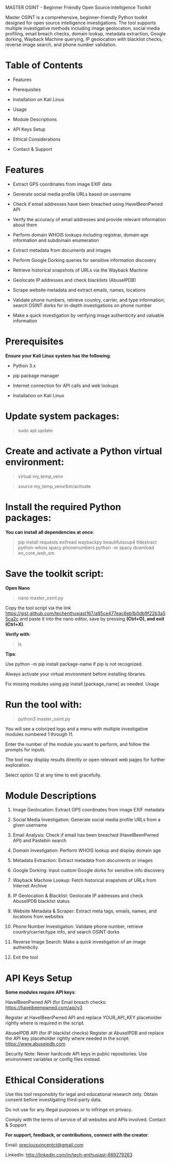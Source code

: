 MASTER OSINT - Beginner Friendly Open Source Intelligence Toolkit

Master OSINT is a comprehensive, beginner-friendly Python toolkit designed for open source intelligence investigations. The tool supports multiple investigative methods including image geolocation, social media profiling, email breach checks, domain lookup, metadata extraction, Google dorking, Wayback Machine querying, IP geolocation with blacklist checks, reverse image search, and phone number validation.

# Table of Contents

- Features

- Prerequisites

- Installation on Kali Linux

- Usage

- Module Descriptions

- API Keys Setup

- Ethical Considerations

- Contact & Support


# Features

- Extract GPS coordinates from image EXIF data

- Generate social media profile URLs based on username

- Check if email addresses have been breached using HaveIBeenPwned API

- Verify the accuracy of email addresses and provide relevant information about them

- Perform domain WHOIS lookups including registrar, domain age information and subdomain enumeration 

- Extract metadata from documents and images

- Perform Google Dorking queries for sensitive information discovery

- Retrieve historical snapshots of URLs via the Wayback Machine

- Geolocate IP addresses and check blacklists (AbuseIPDB)

- Scrape website metadata and extract emails, names, locations

- Validate phone numbers, retrieve country, carrier, and type information; search OSINT dorks for in-depth investigations on phone number 

- Make a quick investigation by verifying image authenticity and valuable information 


# Prerequisites

**Ensure your Kali Linux system has the following**:

- Python 3.x

- pip package manager

- Internet connection for API calls and web lookups

- Installation on Kali Linux

# Update system packages:

> sudo apt update

# Create and activate a Python virtual environment:

> virtual my_temp_venv

> source my_temp_venv/bin/activate

# Install the required Python packages:

**You can install all dependencies at once**:

> pip install requests exifread waybackpy beautifulsoup4 tldextract python-whois spacy phonenumbers
python -m spacy download en_core_web_sm

# Save the toolkit script:

**Open Nano**

> nano master_osint.py

Copy the tool script via the link https://gist.github.com/techenthusiast167/a95ce477eac6eb1b0db9f22b3a55ca2c and paste it into the nano editor, save by pressing **(Ctrl+O), and exit (Ctrl+X)**.

**Verify with**:

> ls

**Tips**:

Use python -m pip install package-name if pip is not recognized.

Always activate your virtual environment before installing libraries.

Fix missing modules using pip install [package_name] as needed.
Usage

# Run the tool with:

> python3 master_osint.py

You will see a colorized logo and a menu with multiple investigative modules numbered 1 through 11.

Enter the number of the module you want to perform, and follow the prompts for inputs.

The tool may display results directly or open relevant web pages for further exploration.

Select option 12 at any time to exit gracefully.

# Module Descriptions

1. Image Geolocation: Extract GPS coordinates from image EXIF metadata

2. Social Media Investigation: Generate social media profile URLs from a given username

3. Email Analysis: Check if email has been breached (HaveIBeenPwned API) and Pastebin search

4. Domain Investigation: Perform WHOIS lookup and display domain age

5. Metadata Extraction: Extract metadata from documents or images

6. Google Dorking: Input custom Google dorks for sensitive info discovery

7. Wayback Machine Lookup: Fetch historical snapshots of URLs from Internet Archive

8. IP Geolocation & Blacklist: Geolocate IP addresses and check AbuseIPDB blacklist status

9. Website Metadata & Scraper: Extract meta tags, emails, names, and locations from websites

10. Phone Number Investigation: Validate phone number, retrieve country/carrier/type info, and search OSINT dorks

11. Reverse Image Search: Make a quick investigation of an image authenticity 

13. Exit the tool


# API Keys Setup

**Some modules require API keys**:

HaveIBeenPwned API (for Email breach checks: https://haveibeenpwned.com/api/v3 

Register at HaveIBeenPwned API and replace YOUR_API_KEY placeholder rightly where is required in the script.

AbuseIPDB API (for IP blacklist checks)
Register at AbuseIPDB and replace the API key placeholder rightly where needed in the script: https://www.abuseipdb.com 

Security Note: Never hardcode API keys in public repositories. Use environment variables or config files instead.


# Ethical Considerations

Use this tool responsibly for legal and educational research only.
Obtain consent before investigating third-party data.

Do not use for any illegal purposes or to infringe on privacy.

Comply with the terms of service of all websites and APIs involved.
Contact & Support


**For support, feedback, or contributions, connect with the creator**:

Email: preciousvincentct@gmail.com

LinkedIn: http://linkedin.com/in/tech-enthusiast-669279263
